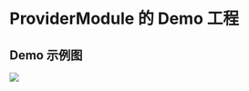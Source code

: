 # ProviderModule 的 Demo 工程

## Demo 示例图

![](https://gitee.com/luluzhang/ImageCDN/raw/master/blog/20201020112645.png)